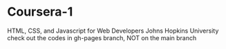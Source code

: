 # Coursera-1
HTML, CSS, and Javascript for Web Developers Johns Hopkins University <br>
check out the codes in gh-pages branch, NOT on the main branch
